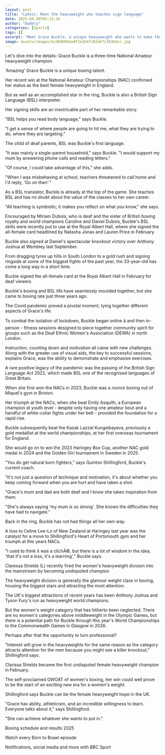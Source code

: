 ```yaml
---
layout: post
title: "Latest: Meet the heavyweight who teaches sign language"
date: 2025-04-28T05:23:34
author: "badely"
categories: [Sports]
tags: []
excerpt: "Meet Grace Buckle, a unique heavyweight who wants to make the women's heaviest division as big as the men's."
image: assets/images/bcd69b09ae0f1e2b47c82ab7c363b4cc.jpg
---
```


Let's dive into the details: Grace Buckle is a three-time National Amateur heavyweight champion

'Amazing' Grace Buckle is a unique boxing talent.

Her recent win at the National Amateur Championships (NAC) confirmed her status as the best female heavyweight in England.

But as well as an accomplished star in the ring, Buckle is also a British Sign Language (BSL) interpreter.

Her signing skills are an inextricable part of her remarkable story.

"BSL helps you read body language," says Buckle.

"I get a sense of where people are going to hit me, what they are trying to do, where they are targeting."

The child of deaf parents, BSL was Buckle's first language.

"It was mainly a single-parent household," says Buckle. "I would support my mum by answering phone calls and reading letters."

"Of course, I could take advantage of this," she adds.

"When I was misbehaving at school, teachers threatened to call home and I'd reply, 'Go on then'."

As a BSL translator, Buckle is already at the top of the game. She teaches BSL and has no doubt about the value of the classes to her own career.

"All teaching is symbiotic; it makes you reflect on what you know," she says.

Encouraged by Miriam Dubois, who is deaf and the sister of British boxing royalty and world champions Caroline and Daniel Dubois, Buckle's BSL skills were recently put to use at the Royal Albert Hall, where she signed the all-female card headlined by Natasha Jonas and Lauren Price in February.

Buckle also signed at Daniel's spectacular knockout victory over Anthony Joshua at Wembley last September.

From dragging tyres up hills in South London to a gold rush and signing ringside at some of the biggest fights of the past year, the 33-year-old has come a long way in a short time.

Buckle signed the all-female card at the Royal Albert Hall in February for deaf viewers

Buckle's boxing and BSL life have seamlessly moulded together, but she came to boxing late just three years ago.

The Covid pandemic proved a pivotal moment, tying together different aspects of Grace's life.

To combat the isolation of lockdown, Buckle began online â and then in-person - fitness sessions designed to piece together community spirit for groups such as the Deaf Ethnic Women's Association (DEWA) in north London.

Instruction, counting down and motivation all came with new challenges. Along with the greater use of visual aids, the key to successful sessions, explains Grace, was the ability to demonstrate and emphasise exercises.

A rare positive legacy of the pandemic was the passing of the British Sign Language Act 2022, which made BSL one of the recognised languages of Great Britain.

When she first won the NACs in 2023, Buckle was a novice boxing out of Miquel's gym in Brixton.

Her triumph at the NACs, when she beat Emily Asquith, a European champion at youth level - despite only having one amateur bout and a handful of white-collar fights under her belt - provided the foundation for a rapid rise.

Buckle subsequently beat the Kazak Lazzat Kungeibayeva, previously a gold medallist at the world championships, at her first overseas tournament for England.

She would go on to win the 2023 Haringey Box Cup, another NAC gold medal in 2024 and the Golden Girl tournament in Sweden in 2025.

"You do get natural born fighters," says Quinton Shillingford, Buckle's current coach.

"It's not just a question of technique and motivation, it's about whether you keep coming forward when you are hurt and have taken a shot.

"Grace's mum and dad are both deaf and I know she takes inspiration from them.

"She's always saying 'my mum is so strong'. She knows the difficulties they have had to navigate."

Back in the ring, Buckle has not had things all her own way.

A loss to Celine Lee-Lo of New Zealand at Haringey last year was the catalyst for a move to Shillingford's Heart of Portsmouth gym and her triumph at this years NACs.

"I used to think it was a clichÃ©, but there is a lot of wisdom in the idea, 'that it's not a loss, it's a learning'," Buckle says.

Claressa Shields (L) recently fired the women's heavyweight division into the mainstream by becoming undisputed champion

The heavyweight division is generally the glamour weight class in boxing, housing the biggest stars and attracting the most attention.

The UK's biggest attractions of recent years has been Anthony Joshua and Tyson Fury's run as heavyweight world champions.

But the women's weight category that has hitherto been neglected. There are no women's categories above middleweight in the Olympic Games, but there is a potential path for Buckle through this year's World Championships to the Commonwealth Games in Glasgow in 2026.

Perhaps after that the opportunity to turn professional?

"Interest will grow in the heavyweights for the same reason as the category attracts attention for the men because you might see a killer knockout," Shillingford says.

Clarissa Shields became the first undisputed female heavyweight champion in February.

The self-proclaimed GWOAT of women's boxing, her win could well prove to be the start of an exciting new era for a women's weight.

Shillingford says Buckle can be the female heavyweight hope in the UK.

"Grace has ability, athleticism, and an incredible willingness to learn. Everyone talks about it," says Shillingford.

"She can achieve whatever she wants to put in."

Boxing schedule and results 2025

Watch every Born to Brawl episode

Notifications, social media and more with BBC Sport

